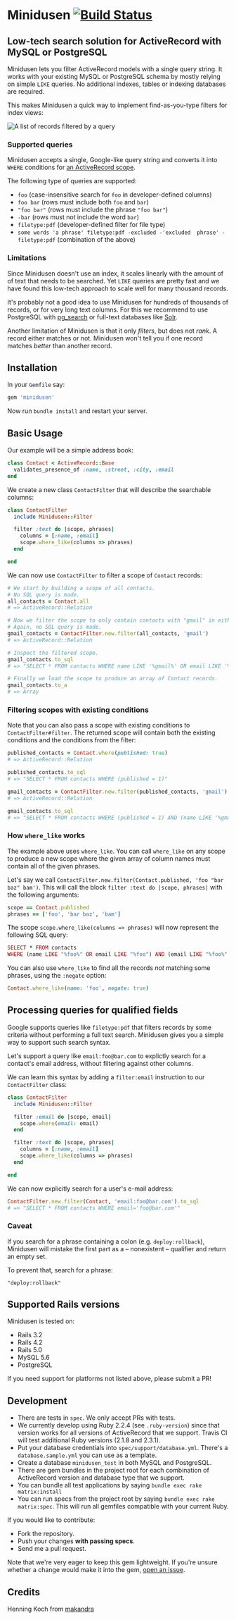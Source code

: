 Minidusen [![Build Status](https://travis-ci.org/makandra/minidusen.svg?branch=master)](https://travis-ci.org/makandra/minidusen)
=========

Low-tech search solution for ActiveRecord with MySQL or PostgreSQL
------------------------------------------------------------------

Minidusen lets you filter ActiveRecord models with a single query string.
It works with your existing MySQL or PostgreSQL schema by mostly relying on simple `LIKE` queries. No additional indexes, tables or indexing databases are required.

This makes Minidusen a quick way to implement find-as-you-type filters for index views:

![A list of records filtered by a query](https://raw.githubusercontent.com/makandra/minidusen/master/doc/filtered_index_view.cropped.png)


### Supported queries

Minidusen accepts a single, Google-like query string and converts it into `WHERE` conditions for [an ActiveRecord scope](http://guides.rubyonrails.org/active_record_querying.html#conditions).

The following type of queries are supported:

- `foo` (case-insensitive search for `foo` in developer-defined columns)
- `foo bar` (rows must include both `foo` and `bar`)
- `"foo bar"` (rows must include the phrase `"foo bar"`)
- `-bar` (rows must not include the word `bar`)
- `filetype:pdf` (developer-defined filter for file type)
- `some words 'a phrase' filetype:pdf -excluded -'excluded  phrase' -filetype:pdf` (combination of the above)


### Limitations

Since Minidusen doesn't use an index, it scales linearly with the amount of of text that needs to be searched. Yet `LIKE` queries are pretty fast and we have found this low-tech approach to scale well for many thousand records.

It's probably not a good idea to use Minidusen for hundreds of thousands of records, or for very long text columns. For this we recommend to use PostgreSQL with [pg_search](https://github.com/Casecommons/pg_search) or full-text databases like [Solr](https://github.com/sunspot/sunspot).

Another limitation of Minidusen is that it only *filters*, but does not *rank*. A record either matches or not. Minidusen won't tell you if one record matches *better* than another record.


Installation
------------

In your `Gemfile` say:

```ruby
gem 'minidusen'
```

Now run `bundle install` and restart your server.


Basic Usage
-----------

Our example will be a simple address book:

```ruby
class Contact < ActiveRecord::Base
  validates_presence_of :name, :street, :city, :email
end
```

We create a new class `ContactFilter` that will describe the searchable columns:

```ruby
class ContactFilter
  include Minidusen::Filter

  filter :text do |scope, phrases|
    columns = [:name, :email]
    scope.where_like(columns => phrases)
  end

end
```

We can now use `ContactFilter` to filter a scope of `Contact` records:

```ruby
# We start by building a scope of all contacts.
# No SQL query is made.
all_contacts = Contact.all
# => ActiveRecord::Relation

# Now we filter the scope to only contain contacts with "gmail" in either :name or :email column.
# Again, no SQL query is made.
gmail_contacts = ContactFilter.new.filter(all_contacts, 'gmail')
# => ActiveRecord::Relation

# Inspect the filtered scope.
gmail_contacts.to_sql
# => "SELECT * FROM contacts WHERE name LIKE '%gmail%' OR email LIKE '%gmail%'"

# Finally we load the scope to produce an array of Contact records.
gmail_contacts.to_a
# => Array
```

### Filtering scopes with existing conditions

Note that you can also pass a scope with existing conditions to `ContactFilter#filter`. The returned scope will contain both the existing conditions and the conditions from the filter:

```ruby
published_contacts = Contact.where(published: true)
# => ActiveRecord::Relation

published_contacts.to_sql
# => "SELECT * FROM contacts WHERE (published = 1)"

gmail_contacts = ContactFilter.new.filter(published_contacts, 'gmail')
# => ActiveRecord::Relation

gmail_contacts.to_sql
# => "SELECT * FROM contacts WHERE (published = 1) AND (name LIKE '%gmail%' OR email LIKE '%gmail%')"
```

### How `where_like` works

The example above uses `where_like`. You can call `where_like` on any scope to produce a new scope where the given array of column names must contain all of the given phrases.

Let's say we call `ContactFilter.new.filter(Contact.published, 'foo "bar baz" bam')`. This will call the block `filter :text do |scope, phrases|` with the following arguments:

```ruby
scope == Contact.published
phrases == ['foo', 'bar baz', 'bam']
```

The scope `scope.where_like(columns => phrases)` will now represent the following SQL query:

```ruby
SELECT * FROM contacts
WHERE (name LIKE "%foo%" OR email LIKE "%foo") AND (email LIKE "%foo%" OR email LIKE "%foo")
```

You can also use `where_like` to find all the records *not* matching some phrases, using the `:negate` option:

```ruby
Contact.where_like(name: 'foo', negate: true)
```

Processing queries for qualified fields
---------------------------------------

Google supports queries like `filetype:pdf` that filters records by some criteria without performing a full text search. Minidusen gives you a simple way to support such search syntax.

Let's support a query like `email:foo@bar.com` to explictly search for a contact's email address, without filtering against other columns.

We can learn this syntax by adding a `filter:email` instruction
to our `ContactFilter` class:

```ruby
class ContactFilter
  include Minidusen::Filter

  filter :email do |scope, email|
    scope.where(email: email)
  end

  filter :text do |scope, phrases|
    columns = [:name, :email]
    scope.where_like(columns => phrases)
  end

end
```

We can now explicitly search for a user's e-mail address:

```ruby
ContactFilter.new.filter(Contact, 'email:foo@bar.com').to_sql
# => "SELECT * FROM contacts WHERE email='foo@bar.com'"
```

### Caveat

If you search for a phrase containing a colon (e.g. `deploy:rollback`), Minidusen will mistake the first part as a – nonexistent – qualifier and return an empty set.

To prevent that, search for a phrase:

    "deploy:rollback"


Supported Rails versions
------------------------

Minidusen is tested on:

- Rails 3.2
- Rails 4.2
- Rails 5.0
- MySQL 5.6
- PostgreSQL

If you need support for platforms not listed above, please submit a PR!


Development
-----------

- There are tests in `spec`. We only accept PRs with tests.
- We currently develop using Ruby 2.2.4 (see `.ruby-version`) since that version works for all versions of ActiveRecord that we support. Travis CI will test additional Ruby versions (2.1.8 and 2.3.1).
- Put your database credentials into `spec/support/database.yml`. There's a `database.sample.yml` you can use as a template.
- Create a database `minidusen_test` in both MySQL and PostgreSQL.
- There are gem bundles in the project root for each combination of ActiveRecord version and database type that we support.
- You can bundle all test applications by saying `bundle exec rake matrix:install`
- You can run specs from the project root by saying `bundle exec rake matrix:spec`. This will run all gemfiles compatible with your current Ruby.

If you would like to contribute:

- Fork the repository.
- Push your changes **with passing specs**.
- Send me a pull request.

Note that we're very eager to keep this gem lightweight. If you're unsure whether a change would make it into the gem, [open an issue](https://github.com/makandra/minidusen/issues/new).


Credits
-------

Henning Koch from [makandra](http://makandra.com/)
